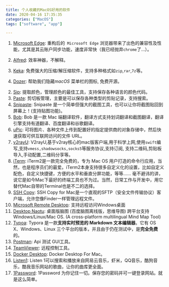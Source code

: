 ```yaml
---
title: 个人收藏的MacOS好用的软件
date: 2020-04-16 17:35:35
categories: ["MacOS"]
tags: ["software", "app"]

---
```




1. [Microsoft Edge](https://www.microsoft.com/zh-cn/edge):  重构后的` Microsoft Edge` 浏览器带来了出色的兼容性及性能，尤其是其云账户同步功能，速度非常快（我已经抛弃`chrome`了...）。

2. [Alfred](https://www.alfredapp.com/): 效率神器，不解释。
3. [Keka](https://www.keka.io/): 免费强大的压缩/解压缩软件，支持多种格式如`zip`,`rar`,`7z`等。
4. [Dozer](https://github.com/Mortennn/Dozer): 帮助我们隐藏*macOS* 菜单栏的图标, 免费开源。

<!-- more -->

2. [Sip](https://sipapp.io/): 提取颜色，管理颜色的最佳工具，支持保存各种语言的颜色代码。
3. [Paste](https://pasteapp.io/): 剪切板管理，主要是可以保存各种类型的剪贴记录，支持搜索。
4. [Snipaste](https://zh.snipaste.com/): Snipaste 是一个简单但强大的截图工具，也可以让你将截图贴回到屏幕上！(支持贴图功能)。
5. [Bob](https://github.com/ripperhe/Bob): Bob 是一款 Mac 端翻译软件，翻译方式支持划词翻译和截图翻译，翻译引擎支持有道翻译、百度翻译和谷歌翻译。
6. [uPic](https://github.com/gee1k/uPic): 可将图片、各种文件上传到配置好的指定提供商的对象存储中，然后快速获取可供互联网访问的文件 URL。
7. [v2rayU](https://github.com/yanue/V2rayU): V2rayU,基于v2ray核心的mac版客户端,用于科学上网,使用`swift`编写,支持`vmess,shadowsocks,socks5`等服务协议,支持订阅, 支持二维码,剪贴板导入,手动配置,二维码分享等。
8. [iTerm](https://www.iterm2.com/): iTerm2是一款完全免费的，专为 Mac OS 用户打造的命令行应用，当然，也是程序员们的最爱。iTerm2本身支持很多自定义化的设置，比如自定义配色，自定义快捷键，方便的水平和垂直分屏功能，等等…… 毫不避讳的讲，说它是如今Mac下最好的终端工具也不为过。当然，日常工作与开发中，用它替代Mac自带的Terminal也是不二的选择。
9. [SSH Copy](https://codinn.com/): SSH Copy for Mac是一个直观的SFTP（安全文件传输协议）客户端，允许您像Finder一样管理远程文件。
10. [Microsoft Remote Desktop](https://apps.apple.com/us/app/microsoft-remote-desktop-10/id1295203466?mt=12): 支持远程访问Windows桌面
11. [Desktop Naotu](https://github.com/NaoTu/DesktopNaotu): 桌面版脑图 (百度脑图离线版，思维导图) 跨平台支持 Windows/Linux/Mac OS. (A cross-platform multilingual Mind Map Tool)
12. [Typoa](https://typora.io/): Typora 是一款**支持实时预览的 Markdown 文本编辑器**。它有 OS X、Windows、Linux 三个平台的版本，并且由于仍在测试中，是**完全免费**的。
13. [Postman](https://www.postman.com/): Api 测试 GUI工具。
14. [TeamViewer](https://www.teamviewer.cn/): 远程控制工具。
15. [Docker Desktop](https://www.docker.com/products/docker-desktop): Docker Desktop For Mac。
16. [Listen1](https://listen1.github.io/listen1/): Listen 1可以搜索和播放来自网易云音乐，虾米，QQ音乐，酷狗音乐，酷我音乐网站的歌曲，让你的曲库更全面。
17. [1Password](https://1password.com/zh-cn/): 1Password 为你记住一切。保存您的密码并可一键登录网站。就是这么简单。